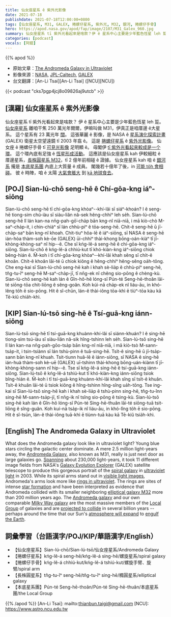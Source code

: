 ```yaml
---
title: 仙女座星系 ê 紫外光影像
date: 2021-07-18
publishdate: 2021-07-18T12:00:00+0800
tags: [仙女座星系, M31, GALEX, 捲螺仔星系, 紫外光, M32, 銀河, 捲螺仔手骨]
hero: https://apod.nasa.gov/apod/fap/image/2107/M31_Galex_960.jpg
summary: 仙女座星系 tī 紫外光看起來是啥款？伊 ê 星系中心主要是少年藍色恆星 leh 踅。
categories: [podcast]
vocals: [阿錕]
---
```


{{% apod %}}

- 原始文章：[The Andromeda Galaxy in Ultraviolet](https://apod.nasa.gov/apod/ap210718.html)
- 影像來源：[NASA](https://www.nasa.gov/), [JPL-Caltech](https://www.jpl.nasa.gov/), [GALEX](http://www.galex.caltech.edu/)
- 台文翻譯：[An-Li Tsai][An-Li Tsai] ([NCU][NCU])

{{< podcast "cks7pgp4jcj8o09826aj9utcb" >}}

## [漢羅] 仙女座星系 ê 紫外光影像
仙女座星系 tī 紫外光看起來是啥款？
伊 ê 星系中心主要是少年藍色恆星 leh 踅。
[仙女座星系][Andromeda Galaxy] 離咱干焦 250 萬光年爾爾，伊嘛叫做 M31，伊真正是咱厝邊 ê大星系。
這个星系有 23 萬光年 [闊][Spanning]。
這張華麗 ê 影像，是 NASA ê [星系演化探索計畫][Galaxy Evolution Explorer] (GALEX) 衛星太空望遠鏡 tī 2003 年翕 ê。
這是 [捲螺仔星系][spiral galaxy] ê [紫外光影像][ultraviolet light]。
仙女座 ê 捲螺仔手骨 tī [可見光影像][visible light images] 足明顯 ê。
毋閣伊 [tī 紫外光看起來較成是一个環][rings in ultraviolet]。
這个環內底有足強 ê [恆星形成活動][star formation]。
這應該是仙女座星系 kah 伊較細粒 ê 厝邊星系，[長株圓星系 M32][elliptical galaxy M32]，tī 2 億年前相碰 ê 證據。
仙女座星系 kah 咱 ê [銀河系][Milky Way galaxy] 攏是 [本底星系團][Local Group] 內底上大質量 ê 成員。
閣幾若十億年了後，in [可能 to̍h 會相碰][projected to collide]。
彼 ê 時陣，咱 ê 太陽 [大氣會脹大][atmosphere will expand] 到 [kā 地球食去][engulf the Earth]。




## [POJ] Sian-lú-chō seng-hē ê Chí-gōa-kng iáⁿ-siōng
Sian-lú-chō seng-hē tī chí-gōa-kng khòaⁿ--khí-lâi sī siáⁿ-khoán?
I ê seng-hē tiong-sim chú-iàu sī siàu-liân nâ-sek hêng-chhiⁿ leh se̍h.
Sian-lú-chō seng-hē lî lán kan-na nn̄g-pah-gō͘-cha̍p bān kng-nî niā-niā, i mā kiò-chò M-saⁿ-cha̍p-it, i chin-chiàⁿ sī lán chhù-piⁿ ê tōa-seng-hē.
Chi̍t-ê seng-hē ū jī-cha̍p-saⁿ bān kng-nî khoah.
Chit-tiuⁿ hôa-lē ê iáⁿ-siōng, sī NASA ê seng-hē ián-hòa thàm-soh kè-ōe (GALEX) ūi-chhiⁿ thài-khong bōng-oán-kiàⁿ tī jī-khòng-khòng-saⁿ nî hip--ê.
Che sī kńg-lê-á seng-hē ê chí-gōa-kng iáⁿ-siōng.
Sian-lú-chō ê kńg-lê-á chhiú-kut tī khó-kiàn-kng iáⁿ-siōng chiok bêng-hián ê.
M̄-koh i tī chí-gōa-kng khòaⁿ--khí-lâi khah sêng sī chi̍t-ê khoân.
Chi̍t-ê khoân lāi-té ū chiok kiông ê hêng-chhiⁿ hêng-sêng oa̍h-tōng.
Che eng-kai sī Sian-lú-chō seng-hē kah i khah sè-lia̍p ê chhù-piⁿ seng-hē, tn̂g-tu-îⁿ seng-hē M-saⁿ-cha̍p-jī, tī nn̄g-ek nî chêng sio-pōng ê chèng-kù.
Sian-lú-chō seng-hē kah lán ê Gîn-hô-hē lóng-sī Pún-té Seng-hē-thoân lāi-té siōng-tōa chit-liōng ê sêng-goân.
Koh kúi-nā cha̍p-ek nî liáu-āu, in khó-lêng to̍h ē sio-pōng.
Hit ê sî-chūn, lán-ê thài-iông tōa-khì ē tiùⁿ-tōa kàu kā Tē-kiû chia̍h-khì.


## [KIP] Sian-lú-tsō sing-hē ê Tsí-guā-kng iánn-siōng
Sian-lú-tsō sing-hē tī tsí-guā-kng khuànn-khí-lâi sī siánn-khuán?
I ê sing-hē tiong-sim tsú-iàu sī siàu-liân nâ-sik hîng-tshinn leh se̍h.
Sian-lú-tsō sing-hē lî lán kan-na nn̄g-pah-gōo-tsa̍p bān kng-nî niā-niā, i mā kiò-tsò M-sann-tsa̍p-it, i tsin-tsiànn sī lán tshù-pinn ê tuā-sing-hē.
Tsi̍t-ê sing-hē ū jī-tsa̍p-sann bān kng-nî khuah.
Tsit-tiunn huâ-lē ê iánn-siōng, sī NASA ê sing-hē ián-huà thàm-soh kè-uē (GALEX) uī-tshinn thài-khong bōng-uán-kiànn tī jī-khòng-khòng-sann nî hip--ê.
Tse sī kńg-lê-á sing-hē ê tsí-guā-kng iánn-siōng.
Sian-lú-tsō ê kńg-lê-á tshiú-kut tī khó-kiàn-kng iánn-siōng tsiok bîng-hián ê.
M̄-koh i tī tsí-guā-kng khuànn-khí-lâi khah sîng sī tsi̍t-ê khuân.
Tsi̍t-ê khuân lāi-té ū tsiok kiông ê hîng-tshinn hîng-sîng ua̍h-tōng.
Tse ing-kai sī Sian-lú-tsō sing-hē kah i khah sè-lia̍p ê tshù-pinn sing-hē, tn̂g-tu-înn sing-hē M-sann-tsa̍p-jī, tī nn̄g-ik nî tsîng sio-pōng ê tsìng-kù.
Sian-lú-tsō sing-hē kah lán ê Gîn-hô lóng-sī Pún-té Sing-hē-thuân lāi-té siōng-tuā tsit-liōng ê sîng-guân.
Koh kuí-nā tsa̍p-ik nî liáu-āu, in khó-lîng to̍h ē sio-pōng.
Hit ê sî-tsūn, lán-ê thài-iông tuā-khì ē tiùnn-tuā kàu kā Tē-kiû tsia̍h-khì.




## [English] The Andromeda Galaxy in Ultraviolet
What does the Andromeda galaxy look like in ultraviolet light?
Young blue stars circling the galactic center dominate.
A mere 2.5 million light-years away, the [Andromeda Galaxy][Andromeda Galaxy], also known as M31, really is just next door as large galaxies go.
[Spanning][Spanning] about 230,000 light-years, it took 11 different image fields from NASA's [Galaxy Evolution Explorer][Galaxy Evolution Explorer] (GALEX) satellite telescope to produce this gorgeous portrait of the [spiral galaxy][spiral galaxy] in [ultraviolet light][ultraviolet light] in 2003.
While its spiral arms stand out in [visible light images][visible light images], Andromeda's arms look more like [rings in ultraviolet][rings in ultraviolet].
The rings are sites of intense [star formation][star formation] and have been interpreted as evidence that Andromeda collided with its smaller neighboring [elliptical galaxy M32][elliptical galaxy M32] more than 200 million years ago.
The [Andromeda galaxy][Andromeda galaxy] and our own comparable [Milky Way galaxy][Milky Way galaxy] are the most massive members of the [Local Group][Local Group] of galaxies and are [projected to collide][projected to collide] in several billion years -- perhaps around the time that our Sun's [atmosphere will expand][atmosphere will expand] to [engulf the Earth][engulf the Earth].



## 詞彙學習（台語漢字/POJ/KIP/華語漢字/English）


- 【仙女座星系】Sian-lú-chō/Sian-lú-tsō/仙女座星系/Andromeda Galaxy
- 【捲螺仔星系】kńg-lê-á seng-hē/kńg-lê-á sing-hē/螺旋星系/spiral galaxy
- 【捲螺仔手骨】kńg-lê-á chhiú-kut/kńg-lê-á tshiú-kut/螺旋手臂、旋臂/spiral arm
- 【長株圓星系】tn̂g-tu-îⁿ seng-hē/tn̂g-tu-îⁿ sing-hē/橢圓星系/elliptical galaxy
- 【本底星系團】Pún-té Seng-hē-thoân/Pún-té Sing-hē-thuân/本底星系團/the Local Group




{{% /apod %}}
[An-Li Tsai]: mailto:thianbun.taigi@gmail.com
[NCU]: https://www.astro.ncu.edu.tw


[Andromeda Galaxy]:https://en.wikipedia.org/wiki/Andromeda_Galaxy
[Spanning]:https://apod.nasa.gov/apod/ap200925.html
[Galaxy Evolution Explorer]:https://www.nasa.gov/mission_pages/galex/galex20120516.html
[spiral galaxy]:https://en.wikipedia.org/wiki/Spiral_galaxy
[ultraviolet light]:https://science.nasa.gov/ems/10_ultravioletwaves
[visible light images]:https://apod.nasa.gov/apod/ap181217.html
[rings in ultraviolet]:https://svs.gsfc.nasa.gov/10485
[star formation]:https://kids.frontiersin.org/articles/10.3389/frym.2019.00092
[elliptical galaxy M32]:https://www.nasa.gov/feature/goddard/2017/messier-32
[Andromeda galaxy]:https://apod.nasa.gov/apod/ap200426.html
[Milky Way galaxy]:https://solarsystem.nasa.gov/resources/285/the-milky-way-galaxy/
[Local Group]:http://www.atlasoftheuniverse.com/localgr.html
[projected to collide]:https://ui.adsabs.harvard.edu/abs/2008MNRAS.386..461C/abstract
[atmosphere will expand]:https://en.wikipedia.org/wiki/Future_of_Earth
[engulf the Earth]:https://photobest1.com/wp-content/uploads/2018/11/Funny-Cats-wallpaper-backgrounds-images-09.jpg
